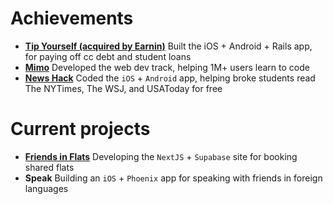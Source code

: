# Achievements 
- **[Tip Yourself (acquired by Earnin)](https://help.earnin.com/hc/en-us/articles/360041192274-How-does-Tip-Yourself-work)** Built the iOS + Android + Rails app, for paying off cc debt and student loans 
- **[Mimo](https://mimo.org/)** Developed the web dev track, helping 1M+ users learn to code
- **[News Hack](https://github.com/Lcarvajal-zz/News-Hack)** Coded the `iOS` + `Android` app, helping broke students read The NYTimes, The WSJ, and USAToday for free

# Current projects
- **[Friends in Flats](https://www.friends-in-flats.com)** Developing the `NextJS` + `Supabase` site for booking shared flats
- **Speak** Building an `iOS` + `Phoenix` app for speaking with friends in foreign languages
